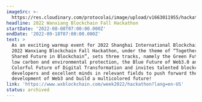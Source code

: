 ```yaml
---
imageSrc: >-
  https://res.cloudinary.com/protocolai/image/upload/v1663011955/hackathons/Screen_Shot_2022-09-12_at_12.45.44_lpmmlg.png
headline: 2022 Wanxiang Blockchain Fall Hackathon
startDate: '2022-08-08T07:00:00.000Z'
endDate: '2022-09-18T07:00:00.000Z'
text: >
  As an exciting warmup event for 2022 Shanghai International Blockchain Week,
  2022 Wanxiang Blockchain Fall Hackathon, under the theme of “Together for A
  Shared Future in Blockchain”, sets three tracks, namely the Green Future of
  low carbon and environmental protection, the Blue Future of Web3.0 and the
  Colorful Future of Digital Transformation and invites talented blockchain
  developers and excellent minds in relevant fields to push forward the
  development of Web3 and build a multicolored future!
link: 'https://www.wxblockchain.com/week2022/hackathon?lang=en-US'
status: archived
---
```


